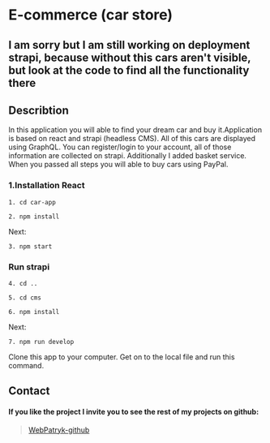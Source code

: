 # E-commerce (car store)

## I am sorry but I am still working on deployment strapi, because without this cars aren't visible, but look at the code to find all the functionality there

## Describtion

In this application you will able to find your dream car and buy it.Application is based on react and strapi (headless CMS). All of this cars are displayed using GraphQL. You can register/login to your account, all of those information are collected on strapi. Additionally I added basket service. When you passed all steps you will able to buy cars using PayPal.                       


### 1.Installation React

``` Usage
1. cd car-app
```

``` Usage
2. npm install 
```
Next:

``` Usage
3. npm start 
```
### Run strapi
``` Usage
4. cd ..
```
``` Usage
5. cd cms
```

``` Usage
6. npm install 
```
Next:

``` Usage
7. npm run develop 
```


Clone this app to your computer. Get on to the local file and run this command.




## Contact

#### If you like the project I invite you to see the rest of my projects on github:

> [WebPatryk-github](https://github.com/WebPatryk)
